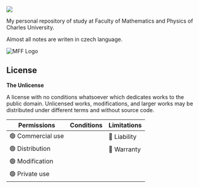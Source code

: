 ![](https://img.shields.io/github/repo-size/EbrithilNogare/mff?style=for-the-badge&logo=files&logoColor=white)

My personal repository of study at Faculty of Mathematics and Physics of Charles University.

Almost all notes are writen in czech language.

<picture>
  <source media="(prefers-color-scheme: dark)" srcset="https://github.com/EbrithilNogare/mff/assets/22661032/181e3564-314d-4fb8-99c2-d8a0b501c33e">
  <source media="(prefers-color-scheme: light)" srcset="https://github.com/EbrithilNogare/mff/assets/22661032/78d12798-128e-4a51-9080-73a451075596">
  <img alt="MFF Logo" src="https://github.com/EbrithilNogare/mff/assets/22661032/181e3564-314d-4fb8-99c2-d8a0b501c33e">
</picture>

## License
**The Unlicense**

A license with no conditions whatsoever which dedicates works to the public domain. Unlicensed works, modifications, and larger works may be distributed under different terms and without source code.

| Permissions      | Conditions | Limitations |
|------------------|------------|-------------|
| 🟢 Commercial use |            | 🔴 Liability   |
| 🟢 Distribution     |            | 🔴 Warranty    |
| 🟢 Modification     |            |             |
| 🟢 Private use      |            |             |
